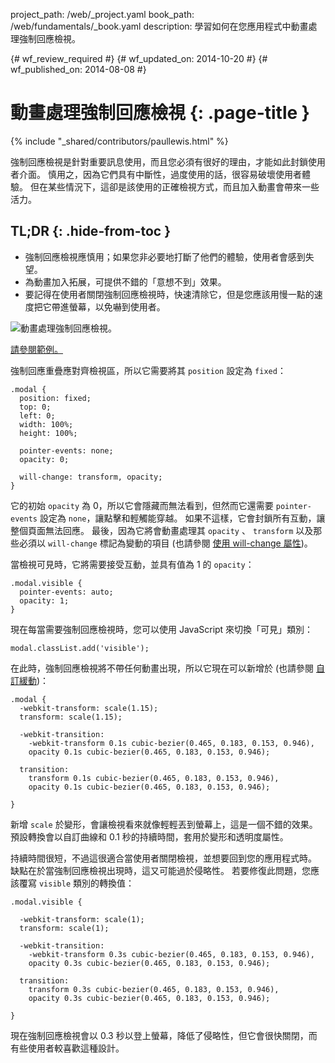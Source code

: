 project_path: /web/_project.yaml
book_path: /web/fundamentals/_book.yaml
description: 學習如何在您應用程式中動畫處理強制回應檢視。

{# wf_review_required #}
{# wf_updated_on: 2014-10-20 #}
{# wf_published_on: 2014-08-08 #}

# 動畫處理強制回應檢視 {: .page-title }

{% include "_shared/contributors/paullewis.html" %}


強制回應檢視是針對重要訊息使用，而且您必須有很好的理由，才能如此封鎖使用者介面。 慎用之，因為它們具有中斷性，過度使用的話，很容易破壞使用者體驗。 但在某些情況下，這卻是該使用的正確檢視方式，而且加入動畫會帶來一些活力。

## TL;DR {: .hide-from-toc }
- 強制回應檢視應慎用；如果您非必要地打斷了他們的體驗，使用者會感到失望。
- 為動畫加入拓展，可提供不錯的「意想不到」效果。
- 要記得在使用者關閉強制回應檢視時，快速清除它，但是您應該用慢一點的速度把它帶進螢幕，以免嚇到使用者。


<img src="imgs/gifs/dont-press.gif" alt="動畫處理強制回應檢視。" />

<a href="https://googlesamples.github.io/web-fundamentals/samples/../fundamentals/design-and-ui/animations/modal-view-animation.html">請參閱範例。</a>

強制回應重疊應對齊檢視區，所以它需要將其 `position` 設定為 `fixed`：


    .modal {
      position: fixed;
      top: 0;
      left: 0;
      width: 100%;
      height: 100%;
    
      pointer-events: none;
      opacity: 0;
    
      will-change: transform, opacity;
    }
    

它的初始 `opacity` 為 0，所以它會隱藏而無法看到，但然而它還需要 `pointer-events` 設定為 `none`，讓點擊和輕觸能穿越。 如果不這樣，它會封鎖所有互動，讓整個頁面無法回應。 最後，因為它將會動畫處理其 `opacity` 、 `transform` 以及那些必須以 `will-change` 標記為變動的項目 (也請參閱 [使用 will-change 屬性]({{site.fundamentals}}/look-and-feel/animations/animations-and-performance.html#using-the-will-change-property))。

當檢視可見時，它將需要接受互動，並具有值為 1 的 `opacity`：


    .modal.visible {
      pointer-events: auto;
      opacity: 1;
    }
    

現在每當需要強制回應檢視時，您可以使用 JavaScript 來切換「可見」類別：


    modal.classList.add('visible');
    

在此時，強制回應檢視將不帶任何動畫出現，所以它現在可以新增於
 (也請參閱 [自訂緩動]({{site.fundamentals}}/look-and-feel/animations/custom-easing.html))：


    .modal {
      -webkit-transform: scale(1.15);
      transform: scale(1.15);
    
      -webkit-transition:
        -webkit-transform 0.1s cubic-bezier(0.465, 0.183, 0.153, 0.946),
        opacity 0.1s cubic-bezier(0.465, 0.183, 0.153, 0.946);
    
      transition:
        transform 0.1s cubic-bezier(0.465, 0.183, 0.153, 0.946),
        opacity 0.1s cubic-bezier(0.465, 0.183, 0.153, 0.946);
    
    }
    

新增 `scale` 於變形，會讓檢視看來就像輕輕丟到螢幕上，這是一個不錯的效果。 預設轉換會以自訂曲線和 0.1 秒的持續時間，套用於變形和透明度屬性。

持續時間很短，不過這很適合當使用者關閉檢視，並想要回到您的應用程式時。 缺點在於當強制回應檢視出現時，這又可能過於侵略性。 若要修復此問題，您應該覆寫 `visible` 類別的轉換值：


    .modal.visible {
    
      -webkit-transform: scale(1);
      transform: scale(1);
    
      -webkit-transition:
        -webkit-transform 0.3s cubic-bezier(0.465, 0.183, 0.153, 0.946),
        opacity 0.3s cubic-bezier(0.465, 0.183, 0.153, 0.946);
    
      transition:
        transform 0.3s cubic-bezier(0.465, 0.183, 0.153, 0.946),
        opacity 0.3s cubic-bezier(0.465, 0.183, 0.153, 0.946);
    
    }
    

現在強制回應檢視會以 0.3 秒以登上螢幕，降低了侵略性，但它會很快關閉，而有些使用者較喜歡這種設計。



